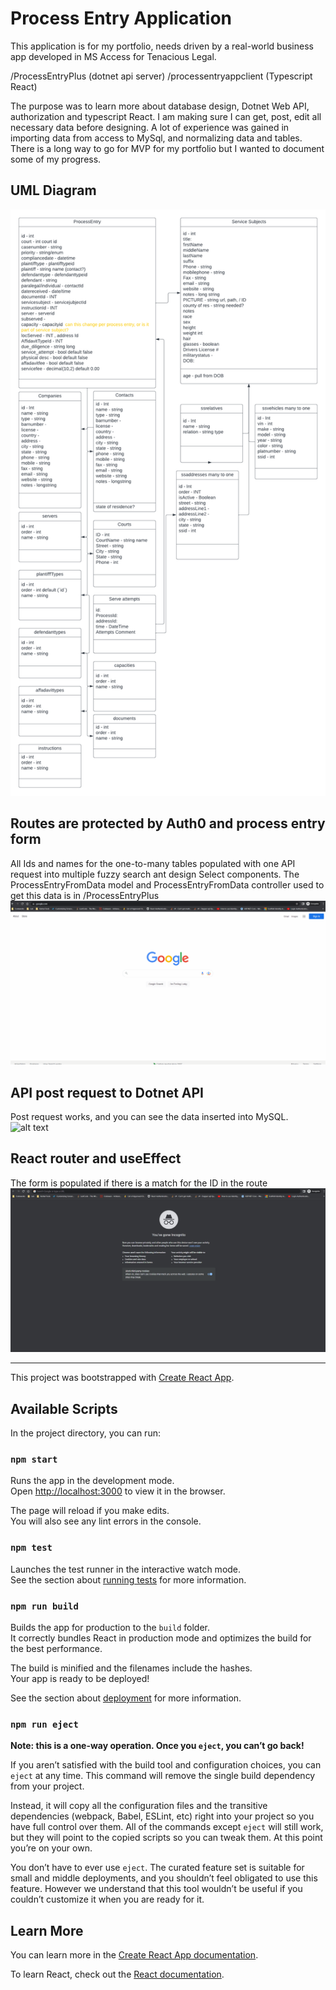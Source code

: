 # Process Entry Application

This application is for my portfolio, needs driven by a real-world business app developed in MS Access for Tenacious Legal.

/ProcessEntryPlus (dotnet api server)
/processentryappclient (Typescript React)

The purpose was to learn more about database design, Dotnet Web API, authorization and typescript React. I am making sure I can get, post, edit all necessary data before designing. A lot of experience was gained in importing data from access to MySql, and normalizing data and tables. There is a long way to go for MVP for my portfolio but I wanted to document some of my progress.

## UML Diagram
![alt text](img/uml.png "UML Diagram")


## Routes are protected by Auth0 and process entry form
All Ids and names for the one-to-many tables populated with one API request into multiple fuzzy search ant design Select components. The ProcessEntryFromData model and ProcessEntryFromData controller used to get this data is in /ProcessEntryPlus
![alt text](img/pdemo1.gif "Page demo")


## API post request to Dotnet API
Post request works, and you can see the data inserted into MySQL.
![alt text](img/pdemo2.gif "Submit Demo")

## React router and useEffect
The form is populated if there is a match for the ID in the route
![alt text](img/pdemo3.gif "Form populate Demo")

----------------------


This project was bootstrapped with [Create React App](https://github.com/facebook/create-react-app).

## Available Scripts

In the project directory, you can run:

### `npm start`

Runs the app in the development mode.\
Open [http://localhost:3000](http://localhost:3000) to view it in the browser.

The page will reload if you make edits.\
You will also see any lint errors in the console.

### `npm test`

Launches the test runner in the interactive watch mode.\
See the section about [running tests](https://facebook.github.io/create-react-app/docs/running-tests) for more information.

### `npm run build`

Builds the app for production to the `build` folder.\
It correctly bundles React in production mode and optimizes the build for the best performance.

The build is minified and the filenames include the hashes.\
Your app is ready to be deployed!

See the section about [deployment](https://facebook.github.io/create-react-app/docs/deployment) for more information.

### `npm run eject`

**Note: this is a one-way operation. Once you `eject`, you can’t go back!**

If you aren’t satisfied with the build tool and configuration choices, you can `eject` at any time. This command will remove the single build dependency from your project.

Instead, it will copy all the configuration files and the transitive dependencies (webpack, Babel, ESLint, etc) right into your project so you have full control over them. All of the commands except `eject` will still work, but they will point to the copied scripts so you can tweak them. At this point you’re on your own.

You don’t have to ever use `eject`. The curated feature set is suitable for small and middle deployments, and you shouldn’t feel obligated to use this feature. However we understand that this tool wouldn’t be useful if you couldn’t customize it when you are ready for it.

## Learn More

You can learn more in the [Create React App documentation](https://facebook.github.io/create-react-app/docs/getting-started).

To learn React, check out the [React documentation](https://reactjs.org/).
